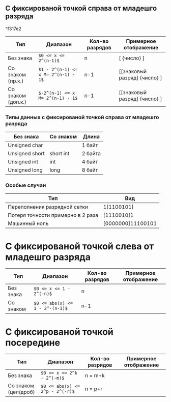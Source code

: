 ## С фиксированой точкой справа от младешго разряда

^f317e2

|Тип|Диапазон|Кол-во разрядов|Примерное отображение|
|-|-|-|-|
|Без знака|`$0 <= x <= 2^(n-1)$`|n|\[ \{число\} \]|
|Со знаком (пр.к.)|`$1 - 2^(n-1) <= x M= 2^(n-1) - 1$`|n-1|\[\[знаковый разряд\] \{число\} \]|
|Со знаком (доп.к.)|`$-2^(n-1) <= x M= 2^(n-1) - 1$`|n-1|\[\[знаковый разряд\] \{число\} \]|

### Типы данных с фиксированой точкой справа от младешго разряда

|Без знака| Со знаком|Длина|
|-|-|-|
|Unsigned char||1 байт|
|Unsigned short|short int|2 байта|
|Unsigned int| int|4 байт|
|Unsigned long|long|8 байт|

### Особые случаи

|Тип|Вид|
|-|-|
|Переполнения разрядной сетки|1\[1100101\]|
|Потеря точности примерно в 2 раза|\[1110010\]1|
|Машинный ноль|\[0000000\]11100101|

# С фиксированой точкой слева от младешго разряда

|Тип|Диапазон|Кол-во разрядов|Примерное отображение|
|-|-|-|-|
|Без знака|`$0 <= x <= 1 - 2^(-n)$`|n||
|Со знаком|`$0 <= abs(x) <= 1 - 2^-(n-1)$`|n-1||

# С фиксированой точкой посередине

|Тип|Диапазон|Кол-во разрядов|Примерное отображение|
|-|-|-|-|
|Без знака|`$0 <= x <= 2^k - 2^(-m)$`|n = m+k||
|Со знаком (цел/дроб)|`$0 <= abs(x) <= 2^p - 2^(-r)$`|n = p+r||

